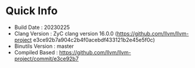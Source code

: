 # Quick Info
* Build Date : 20230225
* Clang Version : ZyC clang version 16.0.0 (https://github.com/llvm/llvm-project e3ce92b7a904c2b4f0acebdf433121b2e45e5f0c)
* Binutils Version : master
* Compiled Based : https://github.com/llvm/llvm-project/commit/e3ce92b7

